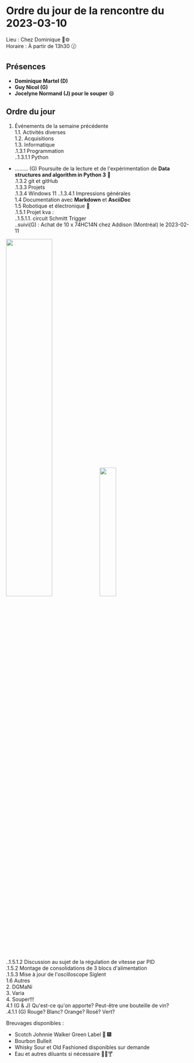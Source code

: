 # Ordre du jour de la rencontre du 2023-03-10
Lieu :    Chez Dominique :telescope::gear:   
Horaire : À partir de 13h30 🕜  
## Présences
* **Dominique Martel (D)**  
* **Guy Nicol (G)**
* **Jocelyne Normand (J) pour le souper** :smile:

## Ordre du jour
1. Événements de la semaine précédente  
 1.1.  Activités diverses  
 1.2.  Acquisitions  
 1.3. Informatique  
.1.3.1 Programmation  
..1.3.1.1 Python
- ......... (G) Poursuite de la lecture et de l'expérimentation de **Data structures and algorithm in Python 3** 📖  
.1.3.2 git et gitHub  
.1.3.3 Projets  
.1.3.4 Windows 11
..1.3.4.1 Impressions générales  
 1.4 Documentation avec **Markdown** et **AsciiDoc**  
 1.5 Robotique et électronique 🤖  
 .1.5.1 Projet kva :  
 ..1.5.1.1. circuit Schmitt Trigger  
 ..suivi(G) : Achat de 10 x 74HC14N chez Addison (Montréal) le 2023-02-11  
 
 <img src="https://user-images.githubusercontent.com/105818788/223895654-a3500218-fdd3-46ed-918c-e7edca016466.png" width=50% height=50%>  
 <img src="https://user-images.githubusercontent.com/105818788/223563106-3d5df663-6c81-49e0-bee4-dc8ecaa0c879.png" width=30% height=30%>  

..1.5.1.2 Discussion au sujet de la régulation de vitesse par PID  
.1.5.2 Montage de consolidations de 3 blocs d'alimentation  
.1.5.3 Mise à jour de l'oscilloscope Siglent  
1.6 Autres  
2. DGMaNi  
3. Varia  
4. Souper!!!  
 4.1 (G & J) Qu'est-ce qu'on apporte? Peut-être une bouteille de vin?  
 .4.1.1 (G) Rouge? Blanc? Orange? Rosé? Vert?  

Breuvages disponibles :
  * Scotch Johnnie Walker Green Label 🥃 🎆 
  * Bourbon Bulleit
  * Whisky Sour et Old Fashioned disponibles sur demande
  * Eau et autres diluants si nécessaire 🍶🍺🍸
  
  
